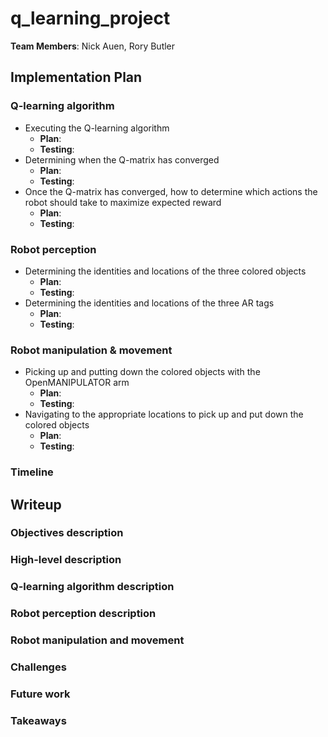 # q_learning_project

**Team Members**: Nick Auen, Rory Butler

## Implementation Plan
### Q-learning algorithm
- Executing the Q-learning algorithm
    - **Plan**:
    - **Testing**:
- Determining when the Q-matrix has converged
    - **Plan**:
    - **Testing**:
- Once the Q-matrix has converged, how to determine which actions the robot should take to maximize expected reward
    - **Plan**:
    - **Testing**:
### Robot perception
- Determining the identities and locations of the three colored objects
    - **Plan**:
    - **Testing**:
- Determining the identities and locations of the three AR tags
    - **Plan**:
    - **Testing**:
### Robot manipulation & movement
- Picking up and putting down the colored objects with the OpenMANIPULATOR arm
    - **Plan**:
    - **Testing**:
- Navigating to the appropriate locations to pick up and put down the colored objects
    - **Plan**:
    - **Testing**:
### Timeline

## Writeup
### Objectives description
### High-level description
### Q-learning algorithm description
### Robot perception description
### Robot manipulation and movement
### Challenges
### Future work
### Takeaways